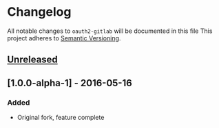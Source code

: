 # Changelog
All notable changes to `oauth2-gitlab` will be documented in this file
This project adheres to [Semantic Versioning](http://semver.org/).

## [Unreleased]

## [1.0.0-alpha-1] - 2016-05-16
### Added
 - Original fork, feature complete

[Unreleased]: https://github.com/omines/directadmin/compare/1.0.0-alpha.1...master
